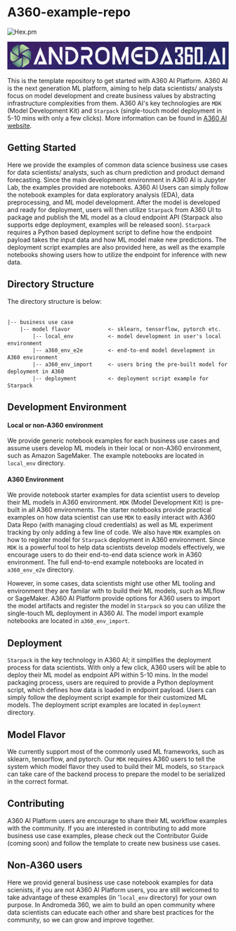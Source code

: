 # A360-example-repo

![Hex.pm](https://img.shields.io/hexpm/l/apa)

![image](a360_logo.png)

This is the template repository to get started with A360 AI Platform. A360 AI is the next generation ML platform, aiming to help data scientists/ analysts focus on model development and create business values by abstracting infrastructure complexities from them. A360 AI's key technologies are `MDK` (Model Development Kit) and `Starpack` (single-touch model deployment in 5-10 mins with only a few clicks). More information can be found in [A360 AI website](https://andromeda360.ai/).

## Getting Started

Here we provide the examples of common data science business use cases for data scientists/ analysts, such as churn prediction and product demand forecasting. Since the main development environment in A360 AI is Jupyter Lab, the examples provided are notebooks. A360 AI Users can simply follow the notebook examples for data exploratory analysis (EDA), data preprocessing, and ML model development. After the model is developed and ready for deployment, users will then utilize `Starpack` from A360 UI to package and publish the ML model as a cloud endpoint API (Starpack also supports edge deployment, examples will be released soon). `Starpack` requires a Python based deployment script to define how the endpoint payload takes the input data and how ML model make new predictions. The deployment script examples are also provided here, as well as the example notebooks showing users how to utilize the endpoint for inference with new data. 

## Directory Structure

The directory structure is below:

```

|-- business use case 			
	|-- model flavor			<- sklearn, tensorflow, pytorch etc.
		|-- local_env			<- model development in user's local environment
		|-- a360_env_e2e		<- end-to-end model development in A360 environment
		|-- a360_env_import		<- users bring the pre-built model for deployment in A360
		|-- deployment			<- deployment script example for Starpack

```

## Development Environment

#### Local or non-A360 environment

We provide generic notebook examples for each business use cases and assume users develop ML models in their local or non-A360 environment, such as Amazon SageMaker. The example notebooks are located in `local_env` directory. 

#### A360 Environment

We provide notebook starter examples for data scientist users to develop their ML models in A360 environment. `MDK` (Model Development Kit) is pre-built in all A360 environments. The starter notebooks provide practical examples on how data scientist can use `MDK` to easily interact with A360 Data Repo (with managing cloud credentials) as well as ML experiment tracking by only adding a few line of code. We also have `MDK` examples on how to register model for `Starpack` deployment in A360 environment. Since `MDK` is a powerful tool to help data scientists develop models effectively, we encourage users to do their end-to-end data science work in A360 environment. The full end-to-end example notebooks are located in `a360_env_e2e` directory.

However, in some cases, data scientists might use other ML tooling and environment they are familar with to build their ML models, such as MLflow or SageMaker. A360 AI Platform provide options for A360 users to import the model artifacts and register the model in `Starpack` so you can utilize the single-touch ML deployment in A360 AI. The model import example notebooks are located in `a360_env_import`.

## Deployment

`Starpack` is the key technology in A360 AI; it simplifies the deployment process for data scientists. With only a few click, A360 users will be able to deploy their ML model as endpoint API within 5-10 mins. In the model packaging process, users are required to provide a Python deployment script, which defines how data is loaded in endpoint payload. Users can simply follow the deployment script example for their customized ML models. The deployment script examples are located in `deployment` directory.

## Model Flavor

We currently support most of the commonly used ML frameworks, such as sklearn, tensorflow, and pytorch. Our `MDK` requires A360 users to tell the system which model flavor they used to build their ML models, so `Starpack` can take care of the backend process to prepare the model to be serialized in the correct format. 

## Contributing

A360 AI Platform users are encourage to share their ML workflow examples with the community. If you are interested in contributing to add more business use case examples, please check out the Contributor Guide (coming soon) and follow the template to create new business use cases.

## Non-A360 users
Here we provid general business use case notebook examples for data scienists, if you are not A360 AI Platform users, you are still welcomed to take advantage of these examples (in '`local_env` directory) for your own purpose. In Andromeda 360, we aim to build an open community where data scientists can educate each other and share best practices for the community, so we can grow and improve together.

